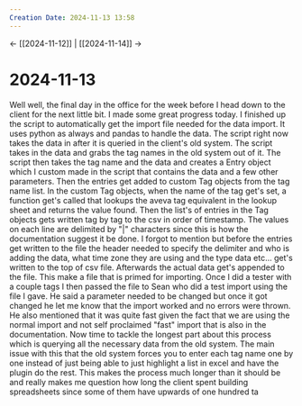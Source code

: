 ```yaml
---
Creation Date: 2024-11-13 13:58
---
```


<- [[2024-11-12]] | [[2024-11-14]]  ->

# 2024-11-13
Well well, the final day in the office for the week before I head down to the client for the next little bit. I made some great progress today. I finished up the script to automatically get the import file needed for the data import. It uses python as always and pandas to handle the data. The script right now takes the data in after it is queried in the client's old system. The script takes in the data and grabs the tag names in the old system out of it. The script then takes the tag name and the data and creates a Entry object which I custom made in the script that contains the data and a few other parameters. Then the entries get added to custom Tag objects from the tag name list. In the custom Tag objects, when the name of the tag get's set, a function get's called that lookups the aveva tag equivalent in the lookup sheet and returns the value found. Then the list's of entries in the Tag objects gets written tag by tag to the csv in order of timestamp. The values on each line are delimited by "|" characters since this is how the documentation suggest it be done. I forgot to mention but before the entries get written to the file the header needed to specify the delimiter and who is adding the data, what time zone they are using and the type data etc... get's written to the top of csv file. Afterwards the actual data get's appended to the file. This make a file that is primed for importing. Once I did a tester with a couple tags I then passed the file to Sean who did a test import using the file I gave. He said a parameter needed to be changed but once it got changed he let me know that the import worked and no errors were thrown. He also mentioned that it was quite fast given the fact that we are using the normal import and not self proclaimed "fast" import that is also in the documentation. Now time to tackle the longest part about this process which is querying all the necessary data from the old system. The main issue with this that the old system forces you to enter each tag name one by one instead of just being able to just highlight a list in excel and have the plugin do the rest. This makes the process much longer than it should be and really makes me question how long the client spent building spreadsheets since some of them have upwards of one hundred ta
